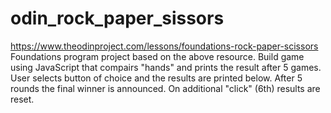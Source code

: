 # odin_rock_paper_sissors
https://www.theodinproject.com/lessons/foundations-rock-paper-scissors
Foundations program project based on the above resource.
Build game using JavaScript that compairs "hands" and prints the result after 5 games.
User selects button of choice and the results are printed below. After 5 rounds the final winner is announced. On additional "click" (6th) results are reset.